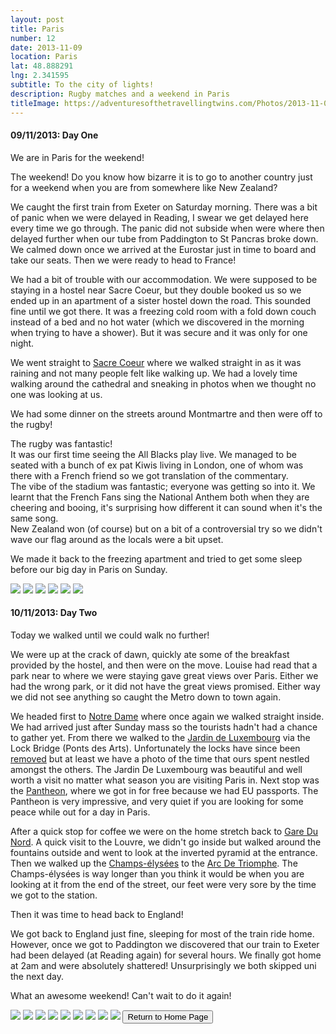 ```yaml
---
layout: post
title: Paris
number: 12
date: 2013-11-09
location: Paris
lat: 48.888291
lng: 2.341595
subtitle: To the city of lights!
description: Rugby matches and a weekend in Paris
titleImage: https://adventuresofthetravellingtwins.com/Photos/2013-11-09-Paris/cover-min.JPG
---
```


<h4>09/11/2013: Day One</h4>

We are in Paris for the weekend! 

The weekend! Do you know how bizarre it is to go to another country just for a weekend when you are from somewhere like New Zealand?

We caught the first train from Exeter on Saturday morning. There was a bit of panic when we were delayed in Reading, I swear we get delayed here every time we go through. The panic did not subside when were where then delayed further when our tube from Paddington to St Pancras broke down. We calmed down once we arrived at the Eurostar just in time to board and take our seats. Then we were ready to head to France!

We had a bit of trouble with our accommodation. We were supposed to be staying in a hostel near Sacre Coeur, but they double booked us so we ended up in an apartment of a sister hostel down the road. This sounded fine until we got there. It was a freezing cold room with a fold down couch instead of a bed and no hot water (which we discovered in the morning when trying to have a shower). But it was secure and it was only for one night. 

We went straight to <a target="_blank" href="http://www.sacre-coeur-montmartre.com/english/">Sacre Coeur</a> where we walked straight in as it was raining and not many people felt like walking up. We had a lovely time walking around the cathedral and sneaking in photos when we thought no one was looking at us. 

We had some dinner on the streets around Montmartre and then were off to the rugby!

The rugby was fantastic! <br>
It was our first time seeing the All Blacks play live. We managed to be seated with a bunch of ex pat Kiwis living in London, one of whom was there with a French friend so we got translation of the commentary. <br> 
The vibe of the stadium was fantastic; everyone was getting so into it. We learnt that the French Fans sing the National Anthem both when they are cheering and booing, it's surprising how different it can sound when it's the same song.<br/>
New Zealand won (of course) but on a bit of a controversial try so we didn't wave our flag around as the locals were a bit upset.

We made it back to the freezing apartment and tried to get some sleep before our big day in Paris on Sunday.

<img src="https://adventuresofthetravellingtwins.com/Photos/2013-11-09-Paris/day11-min.JPG" class="image1">
<img src="https://adventuresofthetravellingtwins.com/Photos/2013-11-09-Paris/day12-min.JPG" class="image1">
<img src="https://adventuresofthetravellingtwins.com/Photos/2013-11-09-Paris/day13-min.JPG" class="image1">
<img src="https://adventuresofthetravellingtwins.com/Photos/2013-11-09-Paris/day14-min.JPG" class="image1">
<img src="https://adventuresofthetravellingtwins.com/Photos/2013-11-09-Paris/day15-min.JPG" class="image1">
<img src="https://adventuresofthetravellingtwins.com/Photos/2013-11-09-Paris/day16-min.JPG" class="image1">

<h4>10/11/2013: Day Two</h4>

Today we walked until we could walk no further!

We were up at the crack of dawn, quickly ate some of the breakfast provided by the hostel, and then were on the move. Louise had read that a park near to where we were staying gave great views over Paris. Either we had the wrong park, or it did not have the great views promised. Either way we did not see anything so caught the Metro down to town again. 

We headed first to <a target="_blank" href="http://www.notredamedeparis.fr/en/">Notre Dame</a> where once again we walked straight inside. We had arrived just after Sunday mass so the tourists hadn't had a chance to gather yet. From there we walked to the <a target="_blank" href="http://www.french-gardens.com/gardens/jardindeluxembourg.php">Jardin de Luxembourg</a> via the Lock Bridge (Ponts des Arts). Unfortunately the locks have since been <a target="_blank" href="https://www.cometoparis.com/paris-guide/paris-monuments/pont-des-arts-s959">removed</a> but at least we have a photo of the time that ours spent nestled amongst the others. 
The Jardin De Luxembourg was beautiful and well worth a visit no matter what season you are visiting Paris in. Next stop was the <a target="_blank" href="http://www.paris-pantheon.fr/en/">Pantheon</a>, where we got in for free because we had EU passports.
The Pantheon is very impressive, and very quiet if you are looking for some peace while out for a day in Paris. 

After a quick stop for coffee we were on the home stretch back to <a target="_blank" href="https://www.eurostar.com/rw-en/travel-info/stations/paris-gare-du-nord">Gare Du Nord</a>. A quick visit to the Louvre, we didn't go inside but walked around the fountains outside and went to look at the inverted pyramid at the entrance. Then we walked up the <a target="_blank" href="https://en.parisinfo.com/transport/73130/Avenue-des-Champs-Elysees">Champs-élysées</a> to the <a target="_blank" href="http://www.arcdetriompheparis.com/">Arc De Triomphe</a>. The Champs-élysées is way longer than you think it would be when you are looking at it from the end of the street, our feet were very sore by the time we got to the station.

Then it was time to head back to England! 

We got back to England just fine, sleeping for most of the train ride home. However, once we got to Paddington we discovered that our train to Exeter had been delayed (at Reading again) for several hours. We finally got home at 2am and were absolutely shattered! Unsurprisingly we both skipped uni the next day.

What an awesome weekend! Can't wait to do it again!

<img src="https://adventuresofthetravellingtwins.com/Photos/2013-11-09-Paris/day21-min.JPG" class="image1">
<img src="https://adventuresofthetravellingtwins.com/Photos/2013-11-09-Paris/day22-min.JPG" class="image1">
<img src="https://adventuresofthetravellingtwins.com/Photos/2013-11-09-Paris/day23-min.JPG" class="image1">
<img src="https://adventuresofthetravellingtwins.com/Photos/2013-11-09-Paris/day24-min.JPG" class="image1">
<img src="https://adventuresofthetravellingtwins.com/Photos/2013-11-09-Paris/day25-min.JPG" class="image1">
<img src="https://adventuresofthetravellingtwins.com/Photos/2013-11-09-Paris/day26-min.JPG" class="image1">
<img src="https://adventuresofthetravellingtwins.com/Photos/2013-11-09-Paris/day27-min.JPG" class="image1">
<img src="https://adventuresofthetravellingtwins.com/Photos/2013-11-09-Paris/day28-min.JPG" class="image1">
<img src="https://adventuresofthetravellingtwins.com/Photos/2013-11-09-Paris/day29-min.JPG" class="image1">

<input type="button" value="Return to Home Page" onclick="self.close()"> 
